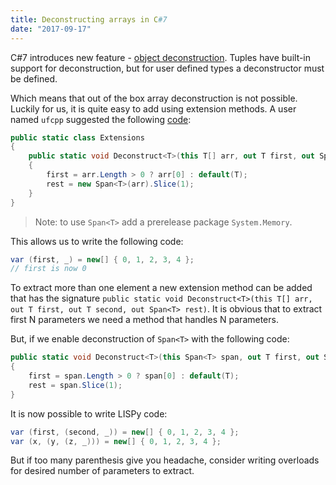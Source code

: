 ```yaml
---
title: Deconstructing arrays in C#7
date: "2017-09-17"
---
```


C#7 introduces new feature - [object deconstruction](https://docs.microsoft.com/en-us/dotnet/csharp/deconstruct). Tuples have built-in support for deconstruction, but for user defined types a deconstructor must be defined.

Which means that out of the box array deconstruction is not possible. Luckily for us, it is quite easy to add using extension methods. A user named `ufcpp` suggested the following [code](https://github.com/dotnet/csharplang/issues/874#issuecomment-327696774):

```csharp
public static class Extensions
{
    public static void Deconstruct<T>(this T[] arr, out T first, out Span<T> rest)
    {
        first = arr.Length > 0 ? arr[0] : default(T);
        rest = new Span<T>(arr).Slice(1);
    }
}
```

> Note: to use `Span<T>` add a prerelease package `System.Memory`.

This allows us to write the following code:

```csharp
var (first, _) = new[] { 0, 1, 2, 3, 4 };
// first is now 0
```

To extract more than one element a new extension method can be added that has the signature `public static void Deconstruct<T>(this T[] arr, out T first, out T second, out Span<T> rest)`. It is obvious that to extract first N parameters we need a method that handles N parameters.

But, if we enable deconstruction of `Span<T>` with the following code:

```csharp
public static void Deconstruct<T>(this Span<T> span, out T first, out Span<T> rest)
{
    first = span.Length > 0 ? span[0] : default(T);
    rest = span.Slice(1);
}
```

It is now possible to write LISPy code:

```csharp
var (first, (second, _)) = new[] { 0, 1, 2, 3, 4 };
var (x, (y, (z, _))) = new[] { 0, 1, 2, 3, 4 };
```

But if too many parenthesis give you headache, consider writing overloads for desired number of parameters to extract.